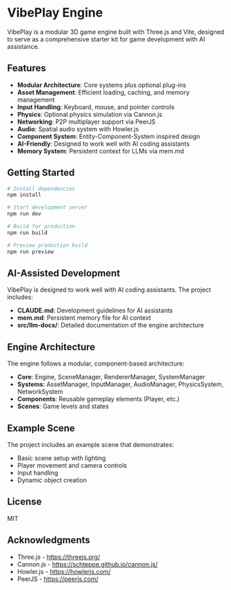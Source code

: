 # VibePlay Engine

VibePlay is a modular 3D game engine built with Three.js and Vite, designed to serve as a comprehensive starter kit for game development with AI assistance.

## Features

- **Modular Architecture**: Core systems plus optional plug-ins
- **Asset Management**: Efficient loading, caching, and memory management
- **Input Handling**: Keyboard, mouse, and pointer controls
- **Physics**: Optional physics simulation via Cannon.js
- **Networking**: P2P multiplayer support via PeerJS
- **Audio**: Spatial audio system with Howler.js
- **Component System**: Entity-Component-System inspired design
- **AI-Friendly**: Designed to work well with AI coding assistants
- **Memory System**: Persistent context for LLMs via mem.md

## Getting Started

```bash
# Install dependencies
npm install

# Start development server
npm run dev

# Build for production
npm run build

# Preview production build
npm run preview
```

## AI-Assisted Development

VibePlay is designed to work well with AI coding assistants. The project includes:

- **CLAUDE.md**: Development guidelines for AI assistants
- **mem.md**: Persistent memory file for AI context
- **src/llm-docs/**: Detailed documentation of the engine architecture

## Engine Architecture

The engine follows a modular, component-based architecture:

- **Core**: Engine, SceneManager, RendererManager, SystemManager
- **Systems**: AssetManager, InputManager, AudioManager, PhysicsSystem, NetworkSystem
- **Components**: Reusable gameplay elements (Player, etc.)
- **Scenes**: Game levels and states

## Example Scene

The project includes an example scene that demonstrates:

- Basic scene setup with lighting
- Player movement and camera controls
- Input handling
- Dynamic object creation

## License

MIT

## Acknowledgments

- Three.js - https://threejs.org/
- Cannon.js - https://schteppe.github.io/cannon.js/
- Howler.js - https://howlerjs.com/
- PeerJS - https://peerjs.com/
